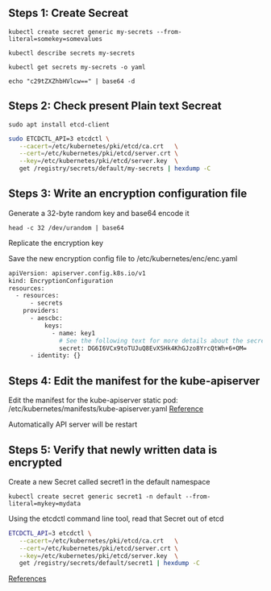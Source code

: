 
## Steps 1: Create Secreat
`kubectl create secret generic my-secrets --from-literal=somekey=somevalues`

`kubectl describe secrets my-secrets`

`kubectl get secrets my-secrets -o yaml`

`echo "c29tZXZhbHVlcw==" | base64 -d`

## Steps 2: Check present Plain text Secreat
`sudo apt install etcd-client`

```bash
sudo ETCDCTL_API=3 etcdctl \
   --cacert=/etc/kubernetes/pki/etcd/ca.crt   \
   --cert=/etc/kubernetes/pki/etcd/server.crt \
   --key=/etc/kubernetes/pki/etcd/server.key  \
   get /registry/secrets/default/my-secrets | hexdump -C
```
## Steps 3: Write an encryption configuration file

Generate a 32-byte random key and base64 encode it

`head -c 32 /dev/urandom | base64`

Replicate the encryption key

Save the new encryption config file to /etc/kubernetes/enc/enc.yaml

```bash
apiVersion: apiserver.config.k8s.io/v1
kind: EncryptionConfiguration
resources:
  - resources:
      - secrets
    providers:
      - aescbc:
          keys:
            - name: key1
              # See the following text for more details about the secret value
              secret: DG6I6VCx9toTUJuQ8EvXSHk4KhGJzo8YrcQtWh+6+OM=
      - identity: {} 
```
## Steps 4: Edit the manifest for the kube-apiserver

Edit the manifest for the kube-apiserver static pod: /etc/kubernetes/manifests/kube-apiserver.yaml
[Reference](https://kubernetes.io/docs/tasks/administer-cluster/encrypt-data/#use-the-new-encryption-configuration-file)

Automatically API server will be restart

## Steps 5: Verify that newly written data is encrypted

Create a new Secret called secret1 in the default namespace

`kubectl create secret generic secret1 -n default --from-literal=mykey=mydata`

Using the etcdctl command line tool, read that Secret out of etcd

```bash
ETCDCTL_API=3 etcdctl \
   --cacert=/etc/kubernetes/pki/etcd/ca.crt   \
   --cert=/etc/kubernetes/pki/etcd/server.crt \
   --key=/etc/kubernetes/pki/etcd/server.key  \
   get /registry/secrets/default/secret1 | hexdump -C
```


[References](https://kubernetes.io/docs/tasks/administer-cluster/encrypt-data/)
